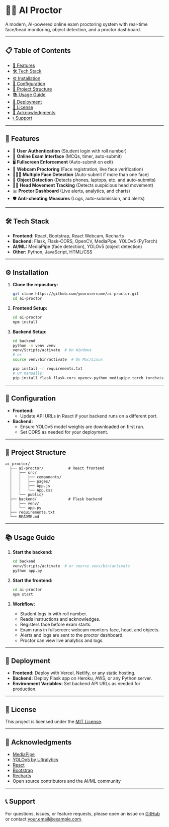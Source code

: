 # 🕵️‍♂️ AI Proctor

A modern, AI-powered online exam proctoring system with real-time face/head monitoring, object detection, and a proctor dashboard.

---

## 📋 Table of Contents

- [🚀 Features](#-features)
- [🛠 Tech Stack](#-tech-stack)
- [⚙ Installation](#-installation)
- [🔧 Configuration](#-configuration)
- [📁 Project Structure](#-project-structure)
- [📚 Usage Guide](#-usage-guide)
- [🚀 Deployment](#-deployment)
- [📄 License](#-license)
- [🙏 Acknowledgments](#-acknowledgments)
- [📞 Support](#-support)

---

## 🚀 Features

- 👤 **User Authentication** (Student login with roll number)
- 📝 **Online Exam Interface** (MCQs, timer, auto-submit)
- 🖥 **Fullscreen Enforcement** (Auto-submit on exit)
- 🎥 **Webcam Proctoring** (Face registration, live face verification)
- 🧑‍🤝‍🧑 **Multiple Face Detection** (Auto-submit if more than one face)
- 🤳 **Object Detection** (Detects phones, laptops, etc. and auto-submits)
- 🧑‍💻 **Head Movement Tracking** (Detects suspicious head movement)
- 📊 **Proctor Dashboard** (Live alerts, analytics, and charts)
- 🛡 **Anti-cheating Measures** (Logs, auto-submission, and alerts)

---

## 🛠 Tech Stack

- **Frontend:** React, Bootstrap, React Webcam, Recharts
- **Backend:** Flask, Flask-CORS, OpenCV, MediaPipe, YOLOv5 (PyTorch)
- **AI/ML:** MediaPipe (face detection), YOLOv5 (object detection)
- **Other:** Python, JavaScript, HTML/CSS

---

## ⚙ Installation

1. **Clone the repository:**
   ```sh
   git clone https://github.com/yourusername/ai-proctor.git
   cd ai-proctor
   ```

2. **Frontend Setup:**
   ```sh
   cd ai-proctor
   npm install
   ```

3. **Backend Setup:**
   ```sh
   cd backend
   python -m venv venv
   venv/Scripts/activate  # On Windows
   # or
   source venv/bin/activate  # On Mac/Linux

   pip install -r requirements.txt
   # Or manually:
   pip install flask flask-cors opencv-python mediapipe torch torchvision yolov5
   ```

---

## 🔧 Configuration

- **Frontend:**  
  - Update API URLs in React if your backend runs on a different port.
- **Backend:**  
  - Ensure YOLOv5 model weights are downloaded on first run.
  - Set CORS as needed for your deployment.

---

## 📁 Project Structure

```
ai-proctor/
  ├── ai-proctor/           # React frontend
  │   ├── src/
  │   │   ├── components/
  │   │   ├── pages/
  │   │   ├── App.js
  │   │   └── App.css
  │   └── public/
  ├── backend/              # Flask backend
  │   ├── venv/
  │   └── app.py
  ├── requirements.txt
  └── README.md
```

---

## 📚 Usage Guide

1. **Start the backend:**
   ```sh
   cd backend
   venv/Scripts/activate  # or source venv/bin/activate
   python app.py
   ```

2. **Start the frontend:**
   ```sh
   cd ai-proctor
   npm start
   ```

3. **Workflow:**
   - Student logs in with roll number.
   - Reads instructions and acknowledges.
   - Registers face before exam starts.
   - Exam runs in fullscreen; webcam monitors face, head, and objects.
   - Alerts and logs are sent to the proctor dashboard.
   - Proctor can view live analytics and logs.

---

## 🚀 Deployment

- **Frontend:** Deploy with Vercel, Netlify, or any static hosting.
- **Backend:** Deploy Flask app on Heroku, AWS, or any Python server.
- **Environment Variables:** Set backend API URLs as needed for production.

---

## 📄 License

This project is licensed under the [MIT License](LICENSE).

---

## 🙏 Acknowledgments

- [MediaPipe](https://mediapipe.dev/)
- [YOLOv5 by Ultralytics](https://github.com/ultralytics/yolov5)
- [React](https://reactjs.org/)
- [Bootstrap](https://getbootstrap.com/)
- [Recharts](https://recharts.org/)
- Open source contributors and the AI/ML community

---

## 📞 Support

For questions, issues, or feature requests, please open an issue on [GitHub](https://github.com/yourusername/ai-proctor/issues) or contact [your.email@example.com](kartikbansal9152@gmail.com). 
